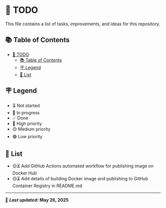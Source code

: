 # 📝 TODO

This file contains a list of tasks, improvements, and ideas for this repository.

## 📚 Table of Contents

- [📝 TODO](#-todo)
  - [📚 Table of Contents](#-table-of-contents)
  - [🪧 Legend](#-legend)
  - [📝 List](#-list)

## 🪧 Legend

- ⏳ Not started
- 🔄 In progress
- ✅ Done
- 🔴 High priority
- 🟡 Medium priority
- 🟢 Low priority

## 📝 List

- 🟡⏳ Add GitHub Actions automated workflow for publishing image on Docker Hub
- 🟡⏳ Add details of building Docker image and publishing to GitHub Container Registry in README.md

---

📌 ***Last updated:* May 26, 2025**
